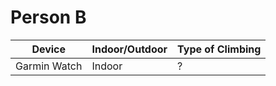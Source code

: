 # Person B

| Device | Indoor/Outdoor | Type of Climbing|
|--------|----------------|-----------------|
| Garmin Watch | Indoor | ? |